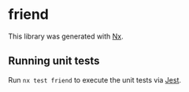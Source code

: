 # friend

This library was generated with [Nx](https://nx.dev).

## Running unit tests

Run `nx test friend` to execute the unit tests via [Jest](https://jestjs.io).
